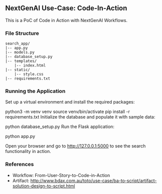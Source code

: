 ## NextGenAI Use-Case: Code-In-Action
This is a PoC of Code in Action with NextGenAI Workflows.

### File Structure
```
search_app/
|-- app.py
|-- models.py
|-- database_setup.py
|-- templates/
    |-- index.html
|-- static/
    |-- style.css
|-- requirements.txt
```

### Running the Application
Set up a virtual environment and install the required packages:

python3 -m venv venv
source venv/bin/activate
pip install -r requirements.txt
Initialize the database and populate it with sample data:

python database_setup.py
Run the Flask application:

python app.py

Open your browser and go to http://127.0.0.1:5000 to see the search functionality in action.

### References
- Workflow: From-User-Story-to-Code-in-Action
- Artifact: http://www.bdax.com.au/toto/use-case/ba-to-script/artifact-solution-design-to-script.html
